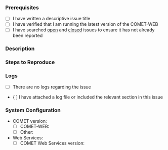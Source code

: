 ### Prerequisites

- [ ] I have written a descriptive issue title
- [ ] I have verified that I am running the latest version of the COMET-WEB
- [ ] I have searched [open](https://github.com/RHEAGROUP/COMET-WEB-Community-Edition/issues) and [closed](https://github.com/RHEAGROUP/COMET-WEB-Community-Edition/issues?q=is%3Aissue+is%3Aclosed) issues to ensure it has not already been reported

### Description
<!-- A description of the bug or feature -->

### Steps to Reproduce
<!-- List of steps, sample code, failing test or link to a project that reproduces the behavior -->

### Logs
<!-- provide either a complete or partial log file -->

  - [ ] There are no logs regarding the issue
  - { ] I have attached a log file or included the relevant section in this issue  
  
### System Configuration
<!-- Tell us about the environment where you are experiencing the bug -->

- COMET version:
  - [ ] COMET-WEB: 
  - [ ] Other: 
- Web Services:
  - [ ] COMET Web Services version: 

<!-- Thanks for reporting the issue to COMET-WEB! -->